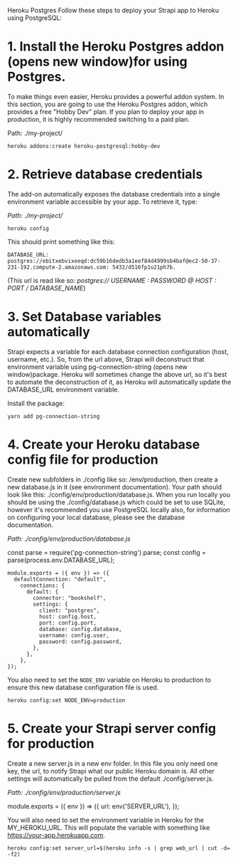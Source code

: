 Heroku Postgres
Follow these steps to deploy your Strapi app to Heroku using PostgreSQL:

# 1. Install the Heroku Postgres addon (opens new window)for using Postgres.

To make things even easier, Heroku provides a powerful addon system. In this section, you are going to use the Heroku Postgres addon, which provides a free "Hobby Dev" plan. If you plan to deploy your app in production, it is highly recommended switching to a paid plan.

Path: ./my-project/

    heroku addons:create heroku-postgresql:hobby-dev

# 2. Retrieve database credentials

The add-on automatically exposes the database credentials into a single environment variable accessible by your app. To retrieve it, type:

_Path: ./my-project/_

    heroku config

This should print something like this:

    DATABASE_URL: postgres://ebitxebvixeeqd:dc59b16dedb3a1eef84d4999sb4baf@ec2-50-37-231-192.compute-2.amazonaws.com: 5432/d516fp1u21ph7b.

(This url is read like so: _postgres:// USERNAME : PASSWORD @ HOST : PORT / DATABASE_NAME_)

# 3. Set Database variables automatically

Strapi expects a variable for each database connection configuration (host, username, etc.). So, from the url above, Strapi will deconstruct that environment variable using pg-connection-string (opens new window)package. Heroku will sometimes change the above url, so it's best to automate the deconstruction of it, as Heroku will automatically update the DATABASE_URL environment variable.

Install the package:

    yarn add pg-connection-string

# 4. Create your Heroku database config file for production

Create new subfolders in ./config like so: /env/production, then create a new database.js in it (see environment documentation). Your path should look like this: ./config/env/production/database.js. When you run locally you should be using the ./config/database.js which could be set to use SQLite, however it's recommended you use PostgreSQL locally also, for information on configuring your local database, please see the database documentation.

_Path: ./config/env/production/database.js_

const parse = require('pg-connection-string').parse;
const config = parse(process.env.DATABASE_URL);

    module.exports = ({ env }) => ({
      defaultConnection: "default",
        connections: {
          default: {
            connector: "bookshelf",
            settings: {
              client: "postgres",
              host: config.host,
              port: config.port,
              database: config.database,
              username: config.user,
              password: config.password,
            },
          },
        },
    });

You also need to set the `NODE_ENV` variable on Heroku to production to ensure this new database configuration file is used.

    heroku config:set NODE_ENV=production

# 5. Create your Strapi server config for production

Create a new server.js in a new env folder. In this file you only need one key, the url, to notify Strapi what our public Heroku domain is. All other settings will automatically be pulled from the default ./config/server.js.

_Path: ./config/env/production/server.js_

module.exports = ({ env }) => ({
url: env('SERVER_URL'),
});

You will also need to set the environment variable in Heroku for the MY_HEROKU_URL. This will populate the variable with something like https://your-app.herokuapp.com.

    heroku config:set server_url=$(heroku info -s | grep web_url | cut -d= -f2)
